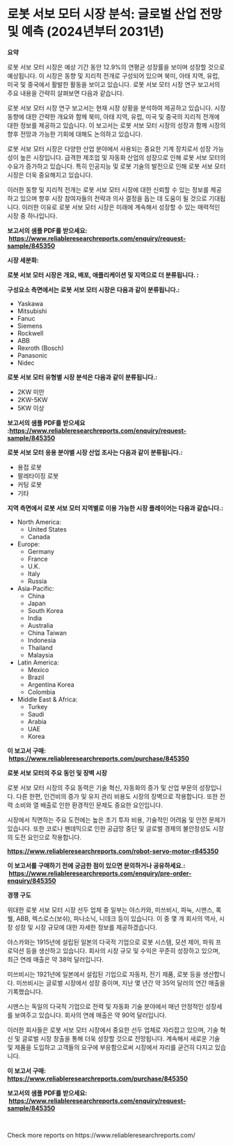 <p><h1>로봇 서보 모터 시장 분석: 글로벌 산업 전망 및 예측 (2024년부터 2031년)</h1></p><p><strong>요약</strong></p>
<p><p>로봇 서보 모터 시장은 예상 기간 동안 12.9%의 연평균 성장률을 보이며 성장할 것으로 예상됩니다. 이 시장은 동향 및 지리적 전개로 구성되어 있으며 북미, 아태 지역, 유럽, 미국 및 중국에서 활발한 활동을 보이고 있습니다. 로봇 서보 모터 시장 연구 보고서의 주요 내용을 간략히 살펴보면 다음과 같습니다.</p><p>로봇 서보 모터 시장 연구 보고서는 현재 시장 상황을 분석하여 제공하고 있습니다. 시장 동향에 대한 간략한 개요와 함께 북미, 아태 지역, 유럽, 미국 및 중국의 지리적 전개에 대한 정보를 제공하고 있습니다. 이 보고서는 로봇 서보 모터 시장의 성장과 함께 시장의 향후 전망과 가능한 기회에 대해도 논의하고 있습니다.</p><p>로봇 서보 모터 시장은 다양한 산업 분야에서 사용되는 중요한 기계 장치로서 성장 가능성이 높은 시장입니다. 급격한 제조업 및 자동화 산업의 성장으로 인해 로봇 서보 모터의 수요가 증가하고 있습니다. 특히 인공지능 및 로봇 기술의 발전으로 인해 로봇 서보 모터 시장은 더욱 중요해지고 있습니다.</p><p>이러한 동향 및 지리적 전개는 로봇 서보 모터 시장에 대한 신뢰할 수 있는 정보를 제공하고 있으며 향후 시장 참여자들의 전략과 의사 결정을 돕는 데 도움이 될 것으로 기대됩니다. 이러한 이유로 로봇 서보 모터 시장은 미래에 계속해서 성장할 수 있는 매력적인 시장 중 하나입니다.</p></p>
<p><strong>보고서의 샘플 PDF를 받으세요: &nbsp;<a href="https://www.reliableresearchreports.com/enquiry/request-sample/845350">https://www.reliableresearchreports.com/enquiry/request-sample/845350</a></strong></p>
<p><strong>시장 세분화:</strong></p>
<p><strong> 로봇 서보 모터 시장은 개요, 배포, 애플리케이션 및 지역으로 더 분류됩니다. :</strong></p>
<p><strong>구성요소 측면에서는 로봇 서보 모터 시장은 다음과 같이 분류됩니다.:</strong></p>
<p><ul><li>Yaskawa</li><li>Mitsubishi</li><li>Fanuc</li><li>Siemens</li><li>Rockwell</li><li>ABB</li><li>Rexroth (Bosch)</li><li>Panasonic</li><li>Nidec</li></ul></p>
<p><strong> 로봇 서보 모터 유형별 시장 분석은 다음과 같이 분류됩니다.:</strong></p>
<p><ul><li>2KW 미만</li><li>2KW-5KW</li><li>5KW 이상</li></ul></p>
<p><strong>보고서의 샘플 PDF를 받으세요 :<a href="https://www.reliableresearchreports.com/enquiry/request-sample/845350">https://www.reliableresearchreports.com/enquiry/request-sample/845350</a></strong></p>
<p><strong> 로봇 서보 모터 응용 분야별 시장 산업 조사는 다음과 같이 분류됩니다.:</strong></p>
<p><ul><li>용접 로봇</li><li>팔레타이징 로봇</li><li>커팅 로봇</li><li>기타</li></ul></p>
<p><strong>지역 측면에서 로봇 서보 모터 지역별로 이용 가능한 시장 플레이어는 다음과 같습니다.:</strong></p>
<p><ul>
    <li>
        North America:
        <ul>
            <li>United States</li>
            <li>Canada</li>
        </ul>
    </li>
    <li>
        Europe:
        <ul>
            <li>Germany</li>
            <li>France</li>
            <li>U.K.</li>
            <li>Italy</li>
            <li>Russia</li>
        </ul>
    </li>
    <li>
        Asia-Pacific:
        <ul>
            <li>China</li>
            <li>Japan</li>
            <li>South Korea</li>
            <li>India</li>
            <li>Australia</li>
            <li>China Taiwan</li>
            <li>Indonesia</li>
            <li>Thailand</li>
            <li>Malaysia</li>
        </ul>
    </li>
    <li>
        Latin America:
        <ul>
            <li>Mexico</li>
            <li>Brazil</li>
            <li>Argentina Korea</li>
            <li>Colombia</li>
        </ul>
    </li>
    <li>
        Middle East & Africa:
        <ul>
            <li>Turkey</li>
            <li>Saudi</li>
            <li>Arabia</li>
            <li>UAE</li>
            <li>Korea</li>
        </ul>
    </li>
    </ul></p>
<p><strong>이 보고서 구매: &nbsp;<a href="https://www.reliableresearchreports.com/purchase/845350">https://www.reliableresearchreports.com/purchase/845350</a></strong></p>
<p><strong>로봇 서보 모터의 주요 동인 및 장벽 시장</strong></p>
<p><p>로봇 서보 모터 시장의 주요 동력은 기술 혁신, 자동화의 증가 및 산업 부문의 성장입니다. 다른 한편, 인건비의 증가 및 유지 관리 비용도 시장의 장벽으로 작용합니다. 또한 전력 소비와 열 배출로 인한 환경적인 문제도 중요한 요인입니다.</p><p>시장에서 직면하는 주요 도전에는 높은 초기 투자 비용, 기술적인 어려움 및 안전 문제가 있습니다. 또한 코로나 팬데믹으로 인한 공급망 중단 및 글로벌 경제의 불안정성도 시장의 도전 요인으로 작용합니다.</p></p>
<p><strong><a href="https://www.reliableresearchreports.com/robot-servo-motor-r845350">https://www.reliableresearchreports.com/robot-servo-motor-r845350</a></strong></p>
<p><strong>이 보고서를 구매하기 전에 궁금한 점이 있으면 문의하거나 공유하세요.: &nbsp;<a href="https://www.reliableresearchreports.com/enquiry/pre-order-enquiry/845350">https://www.reliableresearchreports.com/enquiry/pre-order-enquiry/845350</a></strong></p>
<p><strong>경쟁 구도</strong></p>
<p><p>위대한 로봇 서보 모터 시장 선두 업체 중 일부는 야스카와, 미쓰비시, 파눅, 시맨스, 록웰, ABB, 렉스로스(보쉬), 파나소닉, 니데크 등이 있습니다. 이 중 몇 개 회사의 역사, 시장 성장 및 시장 규모에 대한 자세한 정보를 제공하겠습니다. </p><p>야스카와는 1915년에 설립된 일본의 다국적 기업으로 로봇 시스템, 모션 제어, 파워 프로덕션 등을 생산하고 있습니다. 회사의 시장 규모 및 수익은 꾸준히 성장하고 있으며, 최근 연례 매출은 약 38억 달러입니다.</p><p>미쓰비시는 1921년에 일본에서 설립된 기업으로 자동차, 전기 제품, 로봇 등을 생산합니다. 미쓰비시는 글로벌 시장에서 성장 중이며, 지난 몇 년간 약 35억 달러의 연간 매출을 기록했습니다.</p><p>시맨스는 독일의 다국적 기업으로 전력 및 자동화 기술 분야에서 매년 안정적인 성장세를 보여주고 있습니다. 회사의 연례 매출은 약 90억 달러입니다.</p><p>이러한 회사들은 로봇 서보 모터 시장에서 중요한 선두 업체로 자리잡고 있으며, 기술 혁신 및 글로벌 시장 창출을 통해 더욱 성장할 것으로 전망됩니다. 계속해서 새로운 기술 및 제품을 도입하고 고객들의 요구에 부응함으로써 시장에서 자리를 굳건히 다지고 있습니다.</p></p>
<p><strong>이 보고서 구매: &nbsp; <a href="https://www.reliableresearchreports.com/purchase/845350">https://www.reliableresearchreports.com/purchase/845350</a></strong></p>
<p><strong>보고서의 샘플 PDF를 받으세요: &nbsp;<a href="https://www.reliableresearchreports.com/enquiry/request-sample/845350">https://www.reliableresearchreports.com/enquiry/request-sample/845350</a></strong><strong></strong></p>
<p>&nbsp;</p>
<p>Check more reports on https://www.reliableresearchreports.com/</p>